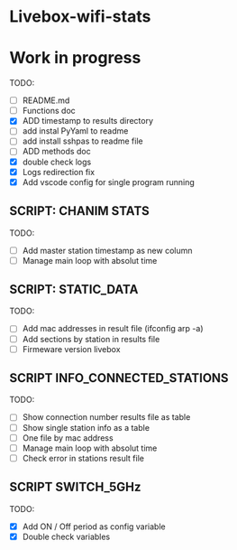 # Livebox-wifi-stats

# Work in progress

TODO:

- [ ] README.md
- [ ] Functions doc
- [X] ADD timestamp to results directory
- [ ] add instal PyYaml to readme
- [ ] add install sshpas to readme file
- [ ] ADD methods doc
- [X] double check logs
- [X] Logs redirection fix
- [X] Add vscode config for single program running

## SCRIPT: CHANIM STATS

TODO:

- [ ] Add master station timestamp as new column
- [ ] Manage main loop with absolut time

## SCRIPT: STATIC_DATA

TODO:

- [ ] Add mac addresses in result file (ifconfig arp -a)
- [ ] Add sections by station in results file
- [ ] Firmeware version livebox

## SCRIPT INFO_CONNECTED_STATIONS

TODO:

- [ ] Show connection number results file as table
- [ ] Show single station info as a table
- [ ] One file by mac address
- [ ] Manage main loop with absolut time
- [ ] Check error in stations result file

## SCRIPT SWITCH_5GHz

TODO:

- [X] Add ON / Off period as config variable
- [X] Double check variables
